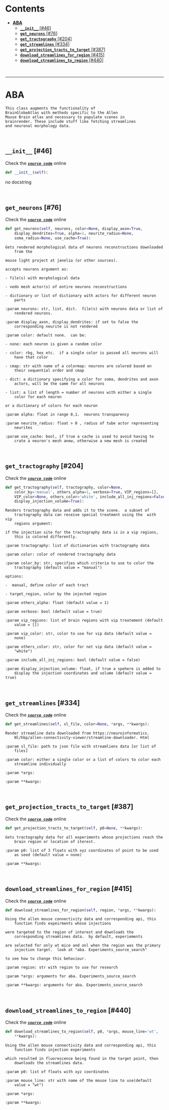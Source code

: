 



Contents
========

* [**ABA**](#aba)
	* [**`__init__`** [#46]](#__init__-46)
	* [**`get_neurons`** [#76]](#get_neurons-76)
	* [**`get_tractography`** [#204]](#get_tractography-204)
	* [**`get_streamlines`** [#334]](#get_streamlines-334)
	* [**`get_projection_tracts_to_target`** [#387]](#get_projection_tracts_to_target-387)
	* [**`download_streamlines_for_region`** [#415]](#download_streamlines_for_region-415)
	* [**`download_streamlines_to_region`** [#440]](#download_streamlines_to_region-440)


&nbsp;

--------
# **ABA**


```
This class augments the functionality of
BrainGlobeAtlas with methods specific to the Allen
Mouse Brain atlas and necessary to populate scenes in 
brainrender. These include stuff like fetching streamlines
and neuronal morphology data. 
```

&nbsp;
## **`__init__`** [#46]
  
Check the [***``source code``***](https://github.com/BrancoLab/BrainRender/tree/brainglobeintegration/blob/master/brainrender/atlases/aba.py#L46) online

```python
def __init__(self):
```  


no docstring

&nbsp;
## **`get_neurons`** [#76]
  
Check the [***``source code``***](https://github.com/BrancoLab/BrainRender/tree/brainglobeintegration/blob/master/brainrender/atlases/aba.py#L76) online

```python
def get_neurons(self, neurons, color=None, display_axon=True,
    display_dendrites=True, alpha=1, neurite_radius=None,
    soma_radius=None, use_cache=True):
```  


```text
Gets rendered morphological data of neurons reconstructions downloaded
    from the

mouse light project at janelia (or other sources).

accepts neurons argument as:

- file(s) with morphological data

- vedo mesh actor(s) of entire neurons reconstructions

- dictionary or list of dictionary with actors for different neuron
    parts

:param neurons: str, list, dict.  file(s) with neurons data or list of
    rendered neurons.

:param display_axon, display_dendrites: if set to false the
    corresponding neurite is not rendered

:param color: default none.  can be:

- none: each neuron is given a random color

- color: rbg, hex etc.  if a single color is passed all neurons will
    have that color

- cmap: str with name of a colormap: neurons are colored based on
    their sequential order and cmap

- dict: a dictionary specifying a color for soma, dendrites and axon
    actors, will be the same for all neurons

- list: a list of length = number of neurons with either a single
    color for each neuron

or a dictionary of colors for each neuron

:param alpha: float in range 0,1.  neurons transparency

:param neurite_radius: float > 0 , radius of tube actor representing
    neurites

:param use_cache: bool, if true a cache is used to avoid having to
    crate a neuron's mesh anew, otherwise a new mesh is created

```

&nbsp;
## **`get_tractography`** [#204]
  
Check the [***``source code``***](https://github.com/BrancoLab/BrainRender/tree/brainglobeintegration/blob/master/brainrender/atlases/aba.py#L204) online

```python
def get_tractography(self, tractography, color=None,
    color_by='manual', others_alpha=1, verbose=True, VIP_regions=[],
    VIP_color=None, others_color='white', include_all_inj_regions=False,
    display_injection_volume=True):
```  


```text
Renders tractography data and adds it to the scene.  a subset of
    tractography data can receive special treatment using the  with vip
    regions argument:

if the injection site for the tractography data is in a vip regions,
    this is colored differently.

:param tractography: list of dictionaries with tractography data

:param color: color of rendered tractography data

:param color_by: str, specifies which criteria to use to color the
    tractography (default value = "manual")

options:

-  manual, define color of each tract

- target_region, color by the injected region

:param others_alpha: float (default value = 1)

:param verbose: bool (default value = true)

:param vip_regions: list of brain regions with vip treatement (default
    value = [])

:param vip_color: str, color to use for vip data (default value =
    none)

:param others_color: str, color for not vip data (default value =
    "white")

:param include_all_inj_regions: bool (default value = false)

:param display_injection_volume: float, if true a spehere is added to
    display the injection coordinates and volume (default value = true)

```

&nbsp;
## **`get_streamlines`** [#334]
  
Check the [***``source code``***](https://github.com/BrancoLab/BrainRender/tree/brainglobeintegration/blob/master/brainrender/atlases/aba.py#L334) online

```python
def get_streamlines(self, sl_file, color=None, *args, **kwargs):
```  


```text
Render streamline data downloaded from https://neuroinformatics.
    Nl/hbp/allen-connectivity-viewer/streamline-downloader. Html

:param sl_file: path to json file with streamliens data [or list of
    files]

:param color: either a single color or a list of colors to color each
    streamline individually

:param *args:

:param **kwargs:

```

&nbsp;
## **`get_projection_tracts_to_target`** [#387]
  
Check the [***``source code``***](https://github.com/BrancoLab/BrainRender/tree/brainglobeintegration/blob/master/brainrender/atlases/aba.py#L387) online

```python
def get_projection_tracts_to_target(self, p0=None, **kwargs):
```  


```text
Gets tractography data for all experiments whose projections reach the
    brain region or location of iterest.

:param p0: list of 3 floats with xyz coordinates of point to be used
    as seed (default value = none)

:param **kwargs:

```

&nbsp;
## **`download_streamlines_for_region`** [#415]
  
Check the [***``source code``***](https://github.com/BrancoLab/BrainRender/tree/brainglobeintegration/blob/master/brainrender/atlases/aba.py#L415) online

```python
def download_streamlines_for_region(self, region, *args, **kwargs):
```  


```text
Using the allen mouse connectivity data and corresponding api, this
    function finds expeirments whose injections

were targeted to the region of interest and downloads the
    corresponding streamlines data.  by default, experiements

are selected for only wt mice and onl when the region was the primary
    injection target.  look at "aba. Experiments_source_search"

to see how to change this behaviour.

:param region: str with region to use for research

:param *args: arguments for aba. Experiments_source_search

:param **kwargs: arguments for aba. Experiments_source_search

```

&nbsp;
## **`download_streamlines_to_region`** [#440]
  
Check the [***``source code``***](https://github.com/BrancoLab/BrainRender/tree/brainglobeintegration/blob/master/brainrender/atlases/aba.py#L440) online

```python
def download_streamlines_to_region(self, p0, *args, mouse_line='wt',
    **kwargs):
```  


```text
Using the allen mouse connectivity data and corresponding api, this
    function finds injection experiments

which resulted in fluorescence being found in the target point, then
    downloads the streamlines data.

:param p0: list of floats with xyz coordinates

:param mouse_line: str with name of the mouse line to use(default
    value = "wt")

:param *args:

:param **kwargs:

```